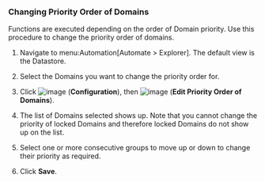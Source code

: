 ### Changing Priority Order of Domains

Functions are executed depending on the order of Domain priority. Use
this procedure to change the priority order of domains.

1.  Navigate to menu:Automation\[Automate \> Explorer\]. The default
    view is the Datastore.

2.  Select the Domains you want to change the priority order for.

3.  Click ![image](../images/1847.png) (**Configuration**), then
    ![image](../images/1851.png) (**Edit Priority Order of Domains**).

4.  The list of Domains selected shows up. Note that you cannot change
    the priority of locked Domains and therefore locked Domains do not
    show up on the list.

5.  Select one or more consecutive groups to move up or down to change
    their priority as required.

6.  Click **Save**.
